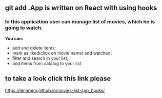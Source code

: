 ## git add .App is written on React with using hooks 

### In this application user can manage list of movies, which he is going to watch. 

**You can:**
* add and delete items;
* mark as liked(click on movie name) and watched;
* filter and search in your list;
* add items from catalog to your list


## to take a look click this link please
https://lenariem.github.io/movies-list-app_hooks/